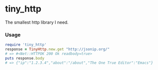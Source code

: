 tiny_http
=========

The smallest http library I need.

### Usage

```ruby
require 'tiny_http'
response = TinyHttp.new.get "http://jsonip.org/"
# => #<Net::HTTPOK 200 Ok readbody=true>
puts response.body
# => {"ip":"1.2.3.4","about":"/about","The One True Editor":"Emacs"}
```
